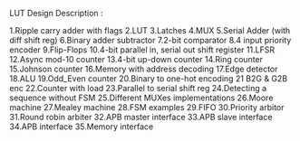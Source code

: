 LUT Design Description : 

1.Ripple carry adder with flags
2.LUT
3.Latches
4.MUX
5.Serial Adder (with diff shift reg)
6.Binary adder subtractor
7.2-bit comparator
8.4 input priority encoder
9.Flip-Flops
10.4-bit parallel in, serial out shift register
11.LFSR
12.Async mod-10 counter
13.4-bit up-down counter
14.Ring counter
15.Johnson counter
16.Memory with address decoding
17.Edge detector
18.ALU
19.Odd_Even counter
20.Binary to one-hot encoding
21 B2G & G2B enc
22.Counter with load
23.Parallel to serial shift reg
24.Detecting a sequence without FSM
25.Different MUXes implementations
26.Moore machine
27.Mealey machine
28.FSM examples
29.FIFO
30.Priority arbitor
31.Round robin arbiter
32.APB master interface
33.APB slave interface
34.APB interface
35.Memory interface
